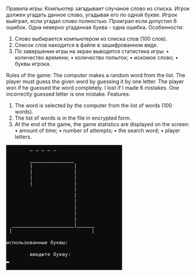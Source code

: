 Правила игры:
Компьютер загадывает случаное слово из списка. Игрок должен угадать данное слово, угадывая его по одной букве. Игрок выйграл, если угадал слово полностью. Проиграл если допустил 6 ошибок. Одна неверно угаданная буква - одна ошибка.
Особенности:
1. Слово выбирается компьютером из списка слов (100 слов).
2. Список слов находится в файле в зашифрованном виде.
3. По завершении игры на экран выводится статистика игры:
• количество времени;
• количество попыток;
• искомое слово;
• буквы игрока.

Rules of the game:
The computer makes a random word from the list. The player must guess the given word by guessing it by one letter. The player won if he guessed the word completely. I lost if I made 6 mistakes. One incorrectly guessed letter is one mistake.
Features:
1. The word is selected by the computer from the list of words (100 words).
2. The list of words is in the file in encrypted form.
3. At the end of the game, the game statistics are displayed on the screen:
• amount of time;
• number of attempts;
• the search word;
• player letters.

![ScreenShot](1.png)
